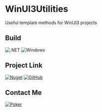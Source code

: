 # WinUI3Utilities

Useful template methods for WinUI3 projects

## Build

![.NET](https://img.shields.io/badge/.Net-7.0-512BD4?&style=for-the-badge&logo=.NET&logoColor=white)
![Windows](https://img.shields.io/badge/Windows-10.0.19041-0078D6?&style=for-the-badge&logo=Windows&logoColor=white)

## Project Link 

[![Nuget](https://img.shields.io/badge/Nuget-WinUI3Utilities-004880?&style=for-the-badge&logo=Nuget&logoColor=white)](https://www.nuget.org/packages/WinUI3Utilities)
[![GitHub](https://img.shields.io/badge/GitHub-WinUI3Utilities-181717?&style=for-the-badge&logo=Github&logoColor=white)](https://github.com/Poker-sang/WinUI3Utilities)

## Contact Me

[![Poker](https://img.shields.io/badge/Poker-poker__sang@outlook.com-0078D4?style=for-the-badge&logo=microsoft-outlook&logoColor=white)](mailto:poker_sang@outlook.com)
